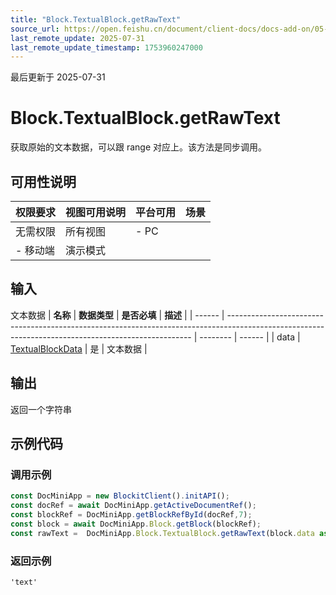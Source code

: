 ```yaml
---
title: "Block.TextualBlock.getRawText"
source_url: https://open.feishu.cn/document/client-docs/docs-add-on/05-api-doc/block/textualblock/Block.TextualBlock.getRawText
last_remote_update: 2025-07-31
last_remote_update_timestamp: 1753960247000
---
```

最后更新于 2025-07-31

# Block.TextualBlock.getRawText
获取原始的文本数据，可以跟 range 对应上。该方法是同步调用。

## 可用性说明

权限要求 | 视图可用说明 | 平台可用 | 场景
--- | --- | --- | ---
无需权限 | 所有视图 | - PC  
- 移动端 | 演示模式

## 输入

文本数据
| **名称** | **数据类型**                                                                                                                                            | **是否必填** | **描述** |
| ------ | --------------------------------------------------------------------------------------------------------------------------------------------------- | -------- | ------ |
| data   | [TextualBlockData](https://open.feishu.cn/document/uAjLw4CM/uYjL24iN/docs-add-on/05-api-doc/BlockData/textualblockdata) | 是        | 文本数据   |

## 输出

返回一个字符串

## 示例代码

### 调用示例

```js
const DocMiniApp = new BlockitClient().initAPI();
const docRef = await DocMiniApp.getActiveDocumentRef();
const blockRef = DocMiniApp.getBlockRefById(docRef,7);
const block = await DocMiniApp.Block.getBlock(blockRef);
const rawText =  DocMiniApp.Block.TextualBlock.getRawText(block.data as TextBlockData);
```

### 返回示例

```
'text'
```
